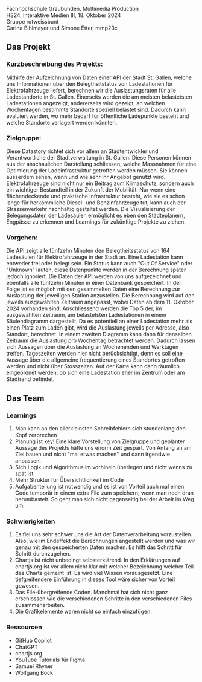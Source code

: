 Fachhochschule Graubünden, Multimedia Production <br>
HS24, Interaktive Medien III, 18. Oktober 2024<br>
Gruppe rotweissbunt<br>
Carina Bihlmayer und Simone Etter, mmp23c<br>


## Das Projekt 
### Kurzbeschreibung des Projekts:
Mithilfe der Aufzeichnung von Daten einer API der Stadt St. Gallen, welche uns Informationen über den Belegtheitstatus von Ladestationen für Elektrofahrzeuge liefert, berechnen wir die Auslastungsraten für alle Ladestandorte in St. Gallen. Einerseits werden die am meisten belastetsten Ladestationen angezeigt, andererseits wird gezeigt, an welchen Wochentagen bestimmte Standorte speziell belastet sind. Dadurch kann evaluiert werden, wo mehr bedarf für öffentliche Ladepunkte besteht und welche Standorte verlagert werden könnten. 

### Zielgruppe:
Diese Datastory richtet sich vor allem an Stadtentwickler und Verantwortliche der Stadtverwaltung in St. Gallen. Diese Personen können aus der anschaulichen Darstellung schliessen, welche Massnahmen für eine Optimierung der Ladeinfrastruktur getroffen werden müssen. Sie können ausserdem sehen, wann und wie sehr ihr Angebot genutzt wird. 
Elektrofahrzeuge sind nicht nur ein Beitrag zum Klimaschutz, sondern auch ein wichtiger Bestandteil in der Zukunft der Mobilität. Nur wenn eine flächendeckende und praktische Infrastruktur besteht, wie sie es schon lange für herkömmliche Diesel- und Benzinfahrzeuge tut,  kann auch der Strassenverkehr nachhaltig gestaltet werden. Die Visualisierung der Belegungsdaten der Ladesäulen ermöglicht es eben den Städteplanern, Engpässe zu erkennen und Learnings für zukünftige Projekte zu ziehen.

### Vorgehen:
Die API zeigt alle fünfzehn Minuten den Belegtheitsstatus von 164 Ladesäulen für Elektrofahrzeuge in der Stadt an. Eine Ladestation kann entweder frei oder belegt sein. Ein Status kann auch "Out Of Service" oder "Unknown" lauten, diese Datenpunkte werden in der Berechnung später jedoch ignoriert. 
Die Daten der API werden von uns aufgezeichnet und ebenfalls alle fünfzehn Minuten in einer Datenbank gespeichert. In der Folge ist es möglich mit den gesammelten Daten eine Berechnung zur Auslastung der jeweiligen Station anzustellen. Die Berechnung wird auf den jeweils ausgewählten Zeitraum angepasst, wobei Daten ab dem 11. Oktober 2024 vorhanden sind. 
Anschliessend werden die Top 5 der, im ausgewählten Zeitraum, am belastetsten Ladestationen in einem Säulendiagramm dargestellt. Da es potentiell an einer Ladestation mehr als einen Platz zum Laden gibt, wird die Auslastung jeweils per Adresse, also Standort, berechnet. In einem zweiten Diagramm kann dann für denselben Zeitraum die Auslastung pro Wochentag betrachtet werden. Dadurch lassen sich Aussagen über die Auslastung an Wochenenden und Werktagen treffen. Tageszeiten werden hier nicht berücksichtigt, denn es soll eine Aussage über die allgemeine frequentierung eines Standortes getroffen werden und nicht über Stosszeiten. 
Auf der Karte kann dann räumlich eingeordnet werden, ob sich eine Ladestation eher im Zentrum oder am Stadtrand befindet. 


## Das Team

### Learnings
1. Man kann an den allerkleinsten Schreibfehlern sich stundenlang den Kopf zerbrechen
2. Planung ist key! Eine klare Vorstellung von Zielgruppe und geplanter Aussage des Projekts hätte uns enorm Zeit gespart. Von Anfang an am Ziel bauen und nicht "mal etwas machen" und dann irgendwie anpassen.
3. Sich Logik und Algorithmus im vorhinein überlegen und nicht wenns zu spät ist
4. Mehr Struktur für Übersichtlichkeit im Code 
5. Aufgabenteilung ist notwendig und es ist von Vorteil auch mal einen Code temporär in einem extra File zum speichern, wenn man noch dran herumbastelt. So geht man sich nicht gegenseitig bei der Arbeit im Weg um.

### Schwierigkeiten
1. Es fiel uns sehr schwer uns die Art der Datenverarbeitung vorzustellen. Also, wie im Endeffekt die Berechnungen angestellt werden und was wir genau mit den gespeicherten Daten machen. Es hilft das Schritt für Schritt durchzugehen.
2. Chartjs ist nicht unbedingt selbsterklärend. In den Erklärungen auf chartjs.org ist vor allem nicht klar mit welcher Bezeichnung welcher Teil des Charts gemeint ist. Es wird viel Wissen vorausgesetzt. Eine tiefgreifendere Einführung in dieses Tool wäre sicher von Vorteil gewesen.
3. Das File-übergreifende Coden. Manchmal hat sich nicht ganz erschlossen wie die verschiedenen Schritte in den verschiedenen Files zusammenarbeiten.
4. Die Grafikelemente waren nicht so einfach einzufügen.

### Ressourcen
- GitHub Copilot
- ChatGPT
- chartjs.org
- YouTube Tutorials für Figma
- Samuel Rhyner
- Wolfgang Bock






